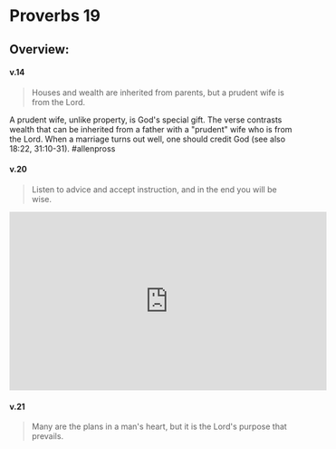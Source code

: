 # Proverbs 19

## Overview:



#### v.14
>Houses and wealth are inherited from parents, but a prudent wife is from the Lord.

A prudent wife, unlike property, is God's special gift. The verse contrasts wealth that can be inherited from a father with a "prudent" wife who is from the Lord. When a marriage turns out well, one should credit God (see also 18:22, 31:10-31).
#allenpross 

#### v.20
>Listen to advice and accept instruction, and in the end you will be wise.

<iframe width="560" height="315" src="https://www.youtube.com/embed/x1NRYhgyekM" title="YouTube video player" frameborder="0" allow="accelerometer; autoplay; clipboard-write; encrypted-media; gyroscope; picture-in-picture; web-share" allowfullscreen></iframe>

#### v.21
>Many are the plans in a man's heart, but it is the Lord's purpose that prevails.

